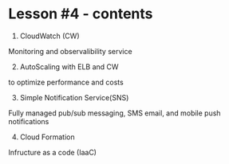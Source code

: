 # Lesson #4 - contents

1. CloudWatch (CW)

Monitoring and observalibility service

2. AutoScaling with ELB and CW

to optimize performance and costs

3. Simple Notification Service(SNS)

Fully managed pub/sub messaging, SMS email, and mobile push notifications

4. Cloud Formation

Infructure as a code (IaaC)

